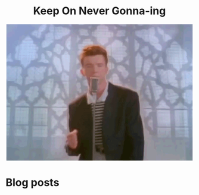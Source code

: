 <!--
# Hacktoberfest 2022

Are you looking to contribute to one of my repositories? Go for it, I have a couple repos marked with the `hacktoberfest` label and so long as you submit a PR in good faith, I'll mark the PR with the `hactoberfest-accepted` label.

[![hacktoberfest 2022 image](https://res.cloudinary.com/practicaldev/image/fetch/s--ds97LCK---/c_imagga_scale,f_auto,fl_progressive,h_420,q_auto,w_1000/https://dev-to-uploads.s3.amazonaws.com/uploads/articles/ymlmr15l83rrjq8natft.jpg)](https://hacktoberfest.com/)

<hr>

-->

<div align="center">
  <h1>Keep On Never Gonna-ing</h1>
  <a href="https://www.youtube.com/watch?v=dQw4w9WgXcQ">
    <img src="https://github.com/edm00se/edm00se/raw/master/never.gif" alt="never gonna give you up">
  </a>
</div>

# Blog posts
<!-- BLOG-POST-LIST:START -->
<!-- BLOG-POST-LIST:END -->

<!-- 
[![edm00se's github stats](https://github-readme-stats.vercel.app/api?username=edm00se&show_icons=true&theme=onedark)](https://github.com/anuraghazra/github-readme-stats)

![Top Languages](https://github-readme-stats.vercel.app/api/top-langs/?username=edm00se) -->
